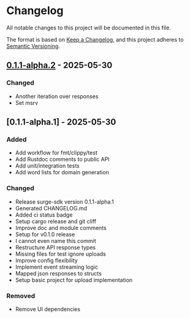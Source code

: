 # Changelog

All notable changes to this project will be documented in this file.

The format is based on [Keep a Changelog](https://keepachangelog.com/en/1.0.0/),
and this project adheres to [Semantic Versioning](https://semver.org/spec/v2.0.0.html).

## [0.1.1-alpha.2] - 2025-05-30

### Changed

- Another iteration over responses
- Set msrv

## [0.1.1-alpha.1] - 2025-05-30

### Added

- Add workflow for fmt/clippy/test
- Add Rustdoc comments to public API
- Add unit/integration tests
- Add word lists for domain generation

### Changed

- Release surge-sdk version 0.1.1-alpha.1
- Generated CHANGELOG.md
- Added ci status badge
- Setup cargo release and git cliff
- Improve doc and module comments
- Setup for v0.1.0 release
- I cannot even name this commit
- Restructure API response types
- Missing files for test ignore uploads
- Improve config flexibility
- Implement event streaming logic
- Mapped json responses to structs
- Setup basic project for upload implementation

### Removed

- Remove UI dependencies

[0.1.1-alpha.2]: https://github.com/Dantescur/surge-sdk/compare/v0.1.1-alpha.1..0.1.1-alpha.2

<!-- generated by git-cliff -->
